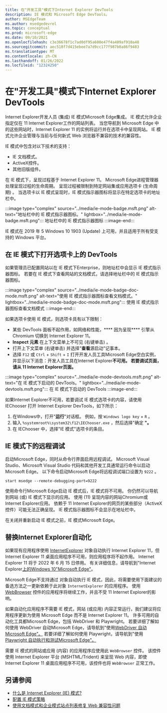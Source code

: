 ```yaml
---
title: 在"开发工具"模式下Internet Explorer DevTools
description: IE 模式和 Microsoft Edge DevTools。
author: MSEdgeTeam
ms.author: msedgedevrel
ms.topic: conceptual
ms.prod: microsoft-edge
ms.date: 09/10/2021
ms.openlocfilehash: c3e36678f1c7ad0df95a600e47f4a409af910a48
ms.sourcegitcommit: aec518f7d415ebee7a7d9cc177f987b8a86f9483
ms.translationtype: MT
ms.contentlocale: zh-CN
ms.lasthandoff: 01/26/2022
ms.locfileid: "12324250"
---
```

# <a name="use-devtools-in-internet-explorer-mode"></a>在"开发工具"模式下Internet Explorer DevTools

Internet Explorer开发人员 (集成) IE 模式Microsoft Edge集成。   IE 模式允许企业指定仅在 11 Internet Explorer工作的网站列表。  当您导航到 Microsoft Edge 中的这些网站时，Internet Explorer 11 的实例将运行并在选项卡中呈现网站。 IE 模式允许企业管理与当前与任何新式 Web 浏览器不兼容的技术的兼容性。

IE 模式中包含对以下技术的支持：

*   IE 文档模式。
*   ActiveX控件。
*   其他旧版组件。

在 IE 模式下，呈现过程基于 Internet Explorer 11。  Microsoft Edge进程管理器处理呈现过程的生命周期。  呈现过程被限制到特定网站集或应用选项卡 (生命周期) 。  当选项卡以 IE 模式呈现时，IE 模式指示器图标将显示在特定选项卡的地址栏中。

:::image type="complex" source="../media/ie-mode-badge.msft.png" alt-text="地址栏中的 IE 模式指示器图标。" lightbox="../media/ie-mode-badge.msft.png":::
   地址栏中的 IE 模式指示器图标
:::image-end:::

IE 模式在 2019 年 5 Windows 10 1903 (Update) 上可用，并且适用于所有受支持的 Windows 平台。


<!-- ====================================================================== -->
## <a name="open-devtools-on-a-tab-in-ie-mode"></a>在 IE 模式下打开选项卡上的 DevTools

如果管理员已配置网站以在 IE 模式下Enterprise，则地址栏中会显示 IE 模式指示器图标。  若要在 IE 模式下查看网站的文档模式，请选择地址栏中的 IE 模式指示器图标。

:::image type="complex" source="../media/ie-mode-badge-doc-mode.msft.png" alt-text="使用 IE 模式指示器图标查看文档模式。" lightbox="../media/ie-mode-badge-doc-mode.msft.png":::
   使用 IE 模式指示器图标查看文档模式
:::image-end:::

如果选项卡使用 IE 模式，则选项卡具有以下限制：

*  某些 DevTools 面板不起作用，如网络和性能，**** 因为呈现**** 引擎从 Chromium 切换到 Internet Explorer 11。
*  **Inspect 元素** 在上下文菜单上不可见 (右键单击) 。
*  打开上下文菜单 (右键单击) 并选择"**查看**源启动"记事本。
*  选择 `F12` 或 `Ctrl` + `Shift` + `I` 打开开发人员工具Microsoft Edge空白实例，并显示以下消息：开发人员工具在Internet Explorer**不可用。 若要调试页面，请从 11 Internet Explorer页面。**

:::image type="complex" source="../media/ie-mode-devtools.msft.png" alt-text="在 IE 模式下启动的 DevTools。" lightbox="../media/ie-mode-devtools.msft.png":::
   在 IE 模式下启动的 DevTools
:::image-end:::

如果Internet Explorer不可用，若要调试 IE 模式选项卡的内容，请使用 IEChooser 打开 Internet Explorer DevTools，如下所示：

1.  在Windows中，打开"**运行**"对话框。  例如，按 `Windows logo key`  +  `R` 。
1.  输入 `%systemroot%\system32\f12\IEChooser.exe` ，然后选择"确定 **"。**
1.  在 IEChooser 中，选择"IE 模式"选项卡的条目。


<!-- ====================================================================== -->
## <a name="remote-debugging-in-ie-mode"></a>IE 模式下的远程调试

启动Microsoft Edge，同时从命令行界面启用远程调试。  Microsoft Visual Studio、Microsoft Visual Studio 代码和其他开发工具通常运行命令以启动Microsoft Edge。  以下命令启动Microsoft Edge将远程调试端口设置为 `9222` 。

```shell
start msedge --remote-debugging-port=9222
```

使用命令行Microsoft Edge启动 IE 模式后，IE 模式将不可用。  你仍然可以导航到网站 (或) IE 模式下显示的应用。  使用 (11) 呈现内容的网站Chromium或Internet Explorer应用。  依赖于 11 Internet Explorer的网页的某些部分（ActiveX控件）可能无法正确呈现。  IE 模式指示器图标不会显示在地址栏中。

在关闭并重新启动 IE 模式之前，IE 模式Microsoft Edge。


<!-- ====================================================================== -->
## <a name="replace-internet-explorer-automation"></a>替换Internet Explorer自动化

如果现有应用程序使用 [InternetExplorer](/previous-versions/windows/internet-explorer/ie-developer/platform-apis/aa752084(v=vs.85)) 对象自动执行 Internet Explorer 11，但 Internet Explorer 11 桌面应用程序不可用，则应用程序将不起作用。  Internet Explorer 11 将于 2022 年 6 月 15 日停用。  有关详细信息，请导航到"Internet Explorer[上的Windows 10"Microsoft Edge"](https://blogs.windows.com/windowsexperience/2021/05/19/the-future-of-internet-explorer-on-windows-10-is-in-microsoft-edge/)。

Microsoft Edge不支持通过 对象自动执行 IE 模式，因此，将需要使用下面建议的备选方法之一更新依赖于此对象 `InternetExplorer` 的应用程序。  使用 [WebBrowser](/previous-versions/windows/internet-explorer/ie-developer/platform-apis/aa752040(v=vs.85)) 控件的应用程序将继续工作，并且不受 11 Internet Explorer的影响。

如果自动化应用程序不需要 IE 模式，网站 (或应用) 内容正常运行，我们建议将应用程序更新为使用 Microsoft Edge 而不是 Internet Explorer 11。  许多可用的自动化工具都Microsoft Edge，包括 WebDriver 和 Playwright。  若要详细了解如何使用 WebDriver 自动Microsoft Edge，请导航到"使用[WebDriver 自动Microsoft Edge"。](../../webdriver-chromium/index.md)  若要详细了解如何使用 Playwright，请导航到"使用[Playwright 自动执行和测试Microsoft Edge"。](../../playwright/index.md)

需要 IE 模式的网站或应用 (内容) 的应用程序应使用此 `WebBrowser` 控件。  该控件使用 Internet Explorer 平台 (MSHTML/Trident) 来呈现 Web 内容，即使 Internet Explorer 11 桌面应用程序不可用，该控件也将 `WebBrowser` 正常工作。


<!-- ====================================================================== -->
## <a name="see-also"></a>另请参阅

*  [什么是 Internet Explorer (IE) 模式?](/deployedge/edge-ie-mode)
*  [配置 IE 模式策略](/deployedge/edge-ie-mode-policies)
*  [使用文档模式和企业模式站点列表修复 Web 兼容性问题](/internet-explorer/ie11-deploy-guide/fix-compat-issues-with-doc-modes-and-enterprise-mode-site-list)
